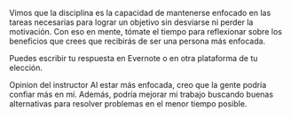  Vimos que la disciplina es la capacidad de mantenerse enfocado en las tareas necesarias para lograr un objetivo sin desviarse ni perder la motivación. Con eso en mente, tómate el tiempo para reflexionar sobre los beneficios que crees que recibirás de ser una persona más enfocada.

Puedes escribir tu respuesta en Evernote o en otra plataforma de tu elección.

Opinion del instructor
Al estar más enfocada, creo que la gente podría confiar más en mí. Además, podría mejorar mi trabajo buscando buenas alternativas para resolver problemas en el menor tiempo posible.

